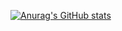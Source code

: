 [![Anurag's GitHub stats](https://github-readme-stats.vercel.app/api?username=vladnovi)](https://github.com/anuraghazra/github-readme-stats)

